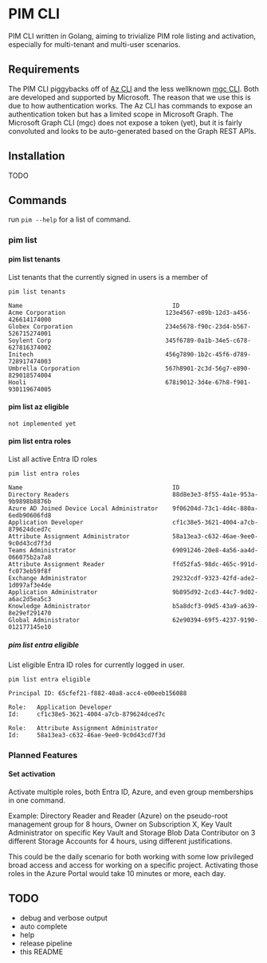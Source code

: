 # PIM CLI

PIM CLI written in Golang, aiming to trivialize PIM role listing and activation, especially for multi-tenant and multi-user scenarios.

## Requirements

The PIM CLI piggybacks off of [Az CLI](https://learn.microsoft.com/en-us/cli/azure/) and the less wellknown [mgc CLI](https://learn.microsoft.com/en-us/graph/cli/installation?tabs=macos). Both are developed and supported by Microsoft. The reason that we use this is due to how authentication works.
The Az CLI has commands to expose an authentication token but has a limited scope in Microsoft Graph.
The Microsoft Graph CLI (mgc) does not expose a token (yet), but it is fairly convoluted and looks to be auto-generated based on the Graph REST APIs.

## Installation

TODO

## Commands

run `pim --help` for a list of command.

### pim list

#### pim list tenants

List tenants that the currently signed in users is a member of

```cli
pim list tenants

Name                                          ID                                           
Acme Corporation                            123e4567-e89b-12d3-a456-426614174000         
Globex Corporation                          234e5678-f90c-23d4-b567-526715274001         
Soylent Corp                                345f6789-0a1b-34e5-c678-627816374002         
Initech                                     456g7890-1b2c-45f6-d789-728917474003         
Umbrella Corporation                        567h8901-2c3d-56g7-e890-829018574004         
Hooli                                       678i9012-3d4e-67h8-f901-930119674005
```

#### pim list az eligible

`not implemented yet`

#### pim list entra roles

List all active Entra ID roles

```cli
pim list entra roles

Name                                          ID                                           
Directory Readers                             88d8e3e3-8f55-4a1e-953a-9b9898b8876b         
Azure AD Joined Device Local Administrator    9f06204d-73c1-4d4c-880a-6edb90606fd8         
Application Developer                         cf1c38e5-3621-4004-a7cb-879624dced7c         
Attribute Assignment Administrator            58a13ea3-c632-46ae-9ee0-9c0d43cd7f3d         
Teams Administrator                           69091246-20e8-4a56-aa4d-066075b2a7a8         
Attribute Assignment Reader                   ffd52fa5-98dc-465c-991d-fc073eb59f8f         
Exchange Administrator                        29232cdf-9323-42fd-ade2-1d097af3e4de         
Application Administrator                     9b895d92-2cd3-44c7-9d02-a6ac2d5ea5c3         
Knowledge Administrator                       b5a8dcf3-09d5-43a9-a639-8e29ef291470         
Global Administrator                          62e90394-69f5-4237-9190-012177145e10  
```

##### pim list entra eligible

List eligible Entra ID roles for currently logged in user.

```cli
pim list entra eligible

Principal ID: 65cfef21-f882-40a8-acc4-e00eeb156088

Role:   Application Developer
Id:     cf1c38e5-3621-4004-a7cb-879624dced7c

Role:   Attribute Assignment Administrator
Id:     58a13ea3-c632-46ae-9ee0-9c0d43cd7f3d
```

### Planned Features

#### Set activation

Activate multiple roles, both Entra ID, Azure, and even group memberships in one command.

Example: Directory Reader and Reader (Azure) on the pseudo-root management group for 8 hours, Owner on Subscription X, Key Vault Administrator on specific Key Vault and Storage Blob Data Contributor on 3 different Storage Accounts for 4 hours, using different justifications.

This could be the daily scenario for both working with some low privileged broad access and access for working on a specific project. Activating those roles in the Azure Portal would take 10 minutes or more, each day.

## TODO

- debug and verbose output
- auto complete
- help
- release pipeline
- this README
